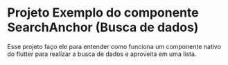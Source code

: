 # Projeto Exemplo do componente SearchAnchor (Busca de dados)

Esse projeto faço ele para entender como funciona um componente nativo do flutter para realizar a busca de dados e aproveita em uma lista.
